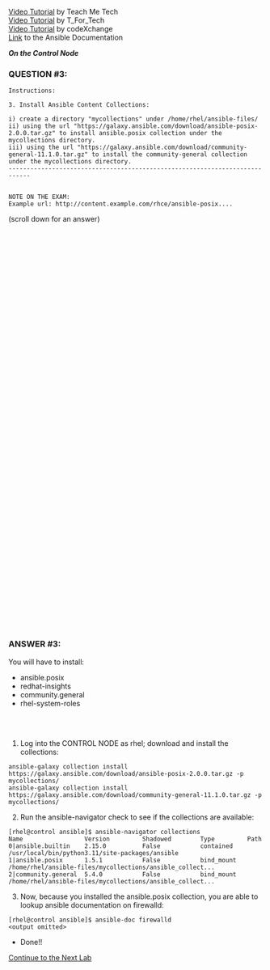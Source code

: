 <a href="https://www.youtube.com/watch?v=yn_feC84g4Y&list=PLYB6dfdhWDePZf4fd4YgGGtSX_vHKv5vz&index=4">Video Tutorial</a> by Teach Me Tech \
<a href="https://www.youtube.com/watch?v=mHFtAXCi5kw&list=PLtt9NBONpp0MJlYGrigUukueTlp1d-rc8&index=17">Video Tutorial</a> by T_For_Tech \
<a href="https://www.youtube.com/watch?v=FgBzX0qiQi4&list=PLL_setXLS0tiYMipvQI4oUGkJwhOhn42J&index=5">Video Tutorial</a> by codeXchange \
<a href="https://docs.ansible.com/ansible/latest/collections_guide/collections_installing.html#installing-collections-with-ansible-galaxy">Link</a> to the Ansible Documentation

***On the Control Node***

### QUESTION #3:
```
Instructions:

3. Install Ansible Content Collections:

i) create a directory "mycollections" under /home/rhel/ansible-files/
ii) using the url "https://galaxy.ansible.com/download/ansible-posix-2.0.0.tar.gz" to install ansible.posix collection under the mycollections directory.
iii) using the url "https://galaxy.ansible.com/download/community-general-11.1.0.tar.gz" to install the community-general collection under the mycollections directory.
----------------------------------------------------------------------------


NOTE ON THE EXAM:
Example url: http://content.example.com/rhce/ansible-posix....
```

(scroll down for an answer)
<br/><br/><br/><br/><br/><br/><br/><br/><br/><br/><br/><br/><br/><br/><br/><br/><br/><br/><br/><br/><br/><br/><br/><br/>
<br/><br/><br/><br/><br/><br/><br/><br/><br/><br/><br/><br/><br/><br/><br/><br/><br/><br/><br/><br/><br/><br/><br/><br/>

### ANSWER #3:
You will have to install:
- ansible.posix
- redhat-insights
- community.general
- rhel-system-roles

</br></br>
1) Log into the CONTROL NODE as rhel; download and install the collections:
```
ansible-galaxy collection install https://galaxy.ansible.com/download/ansible-posix-2.0.0.tar.gz -p mycollections/
ansible-galaxy collection install https://galaxy.ansible.com/download/community-general-11.1.0.tar.gz -p mycollections/
```

2) Run the ansible-navigator check to see if the collections are available:
```
[rhel@control ansible]$ ansible-navigator collections
Name                 Version         Shadowed        Type         Path
0|ansible.builtin    2.15.0          False           contained    /usr/local/bin/python3.11/site-packages/ansible
1|ansible.posix      1.5.1           False           bind_mount   /home/rhel/ansible-files/mycollections/ansible_collect...
2|community.general  5.4.0           False           bind_mount   /home/rhel/ansible-files/mycollections/ansible_collect...
```

3) Now, because you installed the ansible.posix collection, you are able to lookup ansible documentation on firewalld:
```
[rhel@control ansible]$ ansible-doc firewalld
<output omitted>
```

* Done!!

[Continue to the Next Lab](04_install_roles_(EASY).md)
